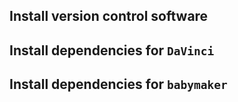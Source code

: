 ## Install version control software


## Install dependencies for `DaVinci`


## Install dependencies for `babymaker`
